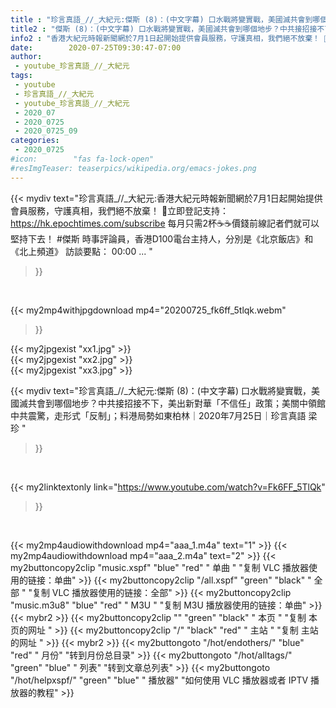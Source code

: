 ```yaml
---
title : "珍言真語_//_大紀元:傑斯 (8)：(中文字幕) 口水戰將變實戰，美國滅共會到哪個地步？中共接招接不下，美出新對華「不信任」政策；美關中領館中共震驚，走形式「反制」；料港局勢如東柏林｜2020年7月25日｜珍言真語 梁珍 "
title2 : "傑斯 (8)：(中文字幕) 口水戰將變實戰，美國滅共會到哪個地步？中共接招接不下，美出新對華「不信任」政策；美關中領館中共震驚，走形式「反制」；料港局勢如東柏林｜2020年7月25日｜珍言真語 梁珍 "
info2 : "香港大紀元時報新聞網於7月1日起開始提供會員服務，守護真相，我們絕不放棄！ 💎立即登記支持：https://hk.epochtimes.com/subscribe 每月只需2杯☕☕價錢前線記者們就可以堅持下去！ #傑斯 時事評論員，香港D100電台主持人，分別是《北京飯店》和《北上頻道》 訪談要點： 00:00 ... "
date:        2020-07-25T09:30:47-07:00
author:
 - youtube_珍言真語_//_大紀元
tags:
 - youtube
 - 珍言真語_//_大紀元
 - youtube_珍言真語_//_大紀元
 - 2020_07
 - 2020_0725
 - 2020_0725_09
categories:
 - 2020_0725
#icon:        "fas fa-lock-open"
#resImgTeaser: teaserpics/wikipedia.org/emacs-jokes.png
---
```


{{< mydiv text="珍言真語_//_大紀元:香港大紀元時報新聞網於7月1日起開始提供會員服務，守護真相，我們絕不放棄！ 💎立即登記支持：https://hk.epochtimes.com/subscribe 每月只需2杯☕☕價錢前線記者們就可以堅持下去！ #傑斯 時事評論員，香港D100電台主持人，分別是《北京飯店》和《北上頻道》 訪談要點： 00:00 ... "
>}}
<br>


{{< my2mp4withjpgdownload mp4="20200725_fk6ff_5tlqk.webm"
>}}

{{< my2jpgexist "xx1.jpg" >}}<br>
{{< my2jpgexist "xx2.jpg" >}}<br>
{{< my2jpgexist "xx3.jpg" >}}<br>



{{< mydiv text="珍言真語_//_大紀元:傑斯 (8)：(中文字幕) 口水戰將變實戰，美國滅共會到哪個地步？中共接招接不下，美出新對華「不信任」政策；美關中領館中共震驚，走形式「反制」；料港局勢如東柏林｜2020年7月25日｜珍言真語 梁珍 "
>}}
<br>

{{< my2linktextonly link="https://www.youtube.com/watch?v=Fk6FF_5TlQk"
>}}


<br>

{{< my2mp4audiowithdownload mp4="aaa_1.m4a"    text="1" >}}
{{< my2mp4audiowithdownload mp4="aaa_2.m4a"    text="2" >}}
{{< my2buttoncopy2clip "music.xspf"        "blue"   "red"    " 单曲 "  "复制 VLC 播放器使用的链接：单曲" >}} {{< my2buttoncopy2clip "/all.xspf"         "green"  "black"  " 全部 "  "复制 VLC 播放器使用的链接：全部" >}} {{< my2buttoncopy2clip "music.m3u8"        "blue"   "red"    " M3U  "    "复制 M3U 播放器使用的链接：单曲" >}} {{< mybr2 >}} {{< my2buttoncopy2clip ""                  "green"  "black"  " 本页 "    "复制 本页的网址 " >}} {{< my2buttoncopy2clip "/"                 "black"  "red"    " 主站 "    "复制 主站的网址 " >}} {{< mybr2 >}} {{< my2buttongoto      "/hot/endothers/"   "blue"   "red"    " 月份"   "转到月份总目录" >}} {{< my2buttongoto      "/hot/alltags/"     "green"  "blue"   " 列表"   "转到文章总列表" >}} {{< my2buttongoto      "/hot/helpxspf/"    "green"  "blue"   " 播放器" "如何使用 VLC 播放器或者 IPTV 播放器的教程" >}} 
